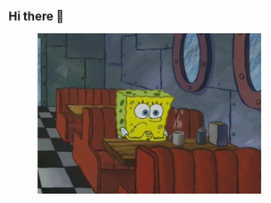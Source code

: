 ## Hi there 👋
<p align="center">
  <img src="https://github.com/No1dem/No1dem/blob/main/Slightly%20higher%20quality%20SpongeBob%20coffee%20mug%20gif%20I%20made,%20thought%20I'd%20share%20it.%20-%20Imgur.gif?raw=true" width="400" alt="SpongeBob coffee mug gif">
</p>

<!--
**No1dem/No1dem** is a ✨ _special_ ✨ repository because its `README.md` (this file) appears on your GitHub profile.

Here are some ideas to get you started:

- 🔭 I’m currently working on ...
- 🌱 I’m currently learning ...
- 👯 I’m looking to collaborate on ...
- 🤔 I’m looking for help with ...
- 💬 Ask me about ...
- 📫 How to reach me: ...
- 😄 Pronouns: ...
- ⚡ Fun fact: ...
-->
